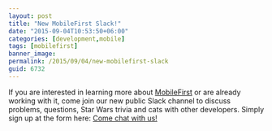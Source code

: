 ```yaml
---
layout: post
title: "New MobileFirst Slack!"
date: "2015-09-04T10:53:50+06:00"
categories: [development,mobile]
tags: [mobilefirst]
banner_image: 
permalink: /2015/09/04/new-mobilefirst-slack
guid: 6732
---
```


If you are interested in learning more about <a href="https://ibm.biz/BluemixMobileFirst">MobileFirst</a> or are already working with it, come join our new public Slack channel to discuss problems, questions, Star Wars trivia and cats with other developers. Simply sign up at the form here: <a href="https://developer.ibm.com/mobilefirstplatform/2015/08/19/come-chat-with-us/">Come chat with us!</a>